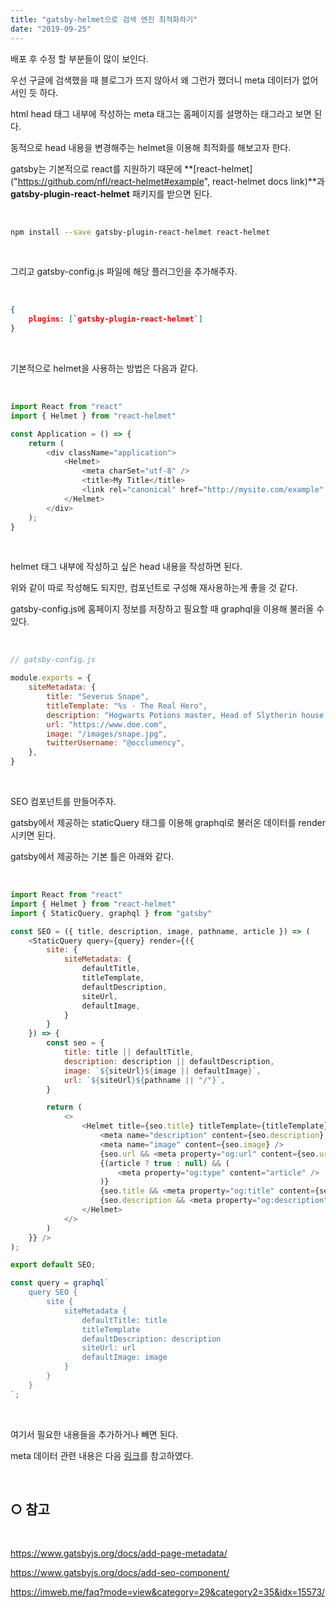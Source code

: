 ```yaml
---
title: "gatsby-helmet으로 검색 엔진 최적화하기"
date: "2019-09-25"
---
```


배포 후 수정 할 부분들이 많이 보인다.


우선 구글에 검색했을 때 블로그가 뜨지 않아서 왜 그런가 했더니 meta 데이터가 없어서인 듯 하다.


html head 태그 내부에 작성하는 meta 태그는 홈페이지를 설명하는 태그라고 보면 된다.


동적으로 head 내용을 변경해주는 helmet을 이용해 최적화를 해보고자 한다.


gatsby는 기본적으로 react를 지원하기 때문에 **[react-helmet]("https://github.com/nfl/react-helmet#example", react-helmet docs link)**과 **gatsby-plugin-react-helmet** 패키지를 받으면 된다.

<br>

```bash
npm install --save gatsby-plugin-react-helmet react-helmet
```

<br>

그리고 gatsby-config.js 파일에 해당 플러그인을 추가해주자.

<br>

```json
{
    plugins: [`gatsby-plugin-react-helmet`]
}
```

<br>

기본적으로 helmet을 사용하는 방법은 다음과 같다.

<br>

```js
import React from "react"
import { Helmet } from "react-helmet"

const Application = () => {
    return (
        <div className="application">
            <Helmet>
                <meta charSet="utf-8" />
                <title>My Title</title>
                <link rel="canonical" href="http://mysite.com/example" />
            </Helmet>
        </div>
    );
}
```

<br>

helmet 태그 내부에 작성하고 싶은 head 내용을 작성하면 된다. 


위와 같이 따로 작성해도 되지만, 컴포넌트로 구성해 재사용하는게 좋을 것 같다. 


gatsby-config.js에 홈페이지 정보를 저장하고 필요할 때 graphql을 이용해 불러올 수 있다.

<br>

```js
// gatsby-config.js

module.exports = {
    siteMetadata: {
        title: "Severus Snape",
        titleTemplate: "%s · The Real Hero",
        description: "Hogwarts Potions master, Head of Slytherin house and former Death Eater.",
        url: "https://www.doe.com",
        image: "/images/snape.jpg",
        twitterUsername: "@occlumency",
    },
}
```
<br>

SEO 컴포넌트를 만들어주자.


gatsby에서 제공하는 staticQuery 태그를 이용해 graphql로 불러온 데이터를 render시키면 된다.


gatsby에서 제공하는 기본 틀은 아래와 같다.

<br>

```js
import React from "react"
import { Helmet } from "react-helmet"
import { StaticQuery, graphql } from "gatsby"

const SEO = ({ title, description, image, pathname, article }) => (
    <StaticQuery query={query} render={({
        site: {
            siteMetadata: {
                defaultTitle,
                titleTemplate,
                defaultDescription,
                siteUrl,
                defaultImage,
            }
        }
    }) => {
        const seo = {
            title: title || defaultTitle,
            description: description || defaultDescription,
            image: `${siteUrl}${image || defaultImage}`,
            url: `${siteUrl}${pathname || "/"}`,
        }

        return (
            <>
                <Helmet title={seo.title} titleTemplate={titleTemplate}>
                    <meta name="description" content={seo.description} />
                    <meta name="image" content={seo.image} />
                    {seo.url && <meta property="og:url" content={seo.url} />}
                    {(article ? true : null) && (
                        <meta property="og:type" content="article" />
                    )}
                    {seo.title && <meta property="og:title" content={seo.title} />}
                    {seo.description && <meta property="og:description" content={seo.description} />}
                </Helmet>
            </>
        )
    }} />
);

export default SEO;

const query = graphql`
    query SEO {
        site {
            siteMetadata {
                defaultTitle: title
                titleTemplate
                defaultDescription: description
                siteUrl: url
                defaultImage: image
            }
        }
    }
`;
```

<br>

여기서 필요한 내용들을 추가하거나 빼면 된다.


meta 데이터 관련 내용은 다음 [링크](https://steemit.com/kr/@reggie031/html-seo-web-coding)를 참고하였다.

<br>

## ○ 참고

<br>

<https://www.gatsbyjs.org/docs/add-page-metadata/>


<https://www.gatsbyjs.org/docs/add-seo-component/>


<https://imweb.me/faq?mode=view&category=29&category2=35&idx=15573/>

<br>
<br>
